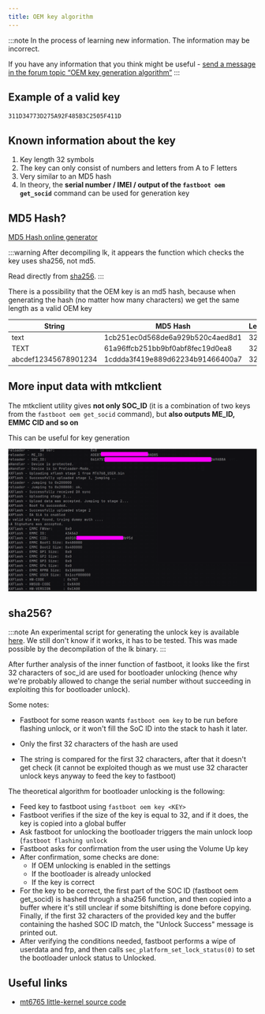 ```yaml
---
title: OEM key algorithm
---
```


:::note
In the process of learning new information. The information may be incorrect.

If you have any information that you think might be useful - [send a message in the forum topic “OEM key generation algorithm”](https://github.com/orgs/moto-penangf/discussions/10)
:::

## Example of a valid key
```text
311D34773D275A92F485B3C2505F411D
```

## Known information about the key
1. Key length 32 symbols
2. The key can only consist of numbers and letters from A to F letters
3. Very similar to an MD5 hash
4. In theory, the **serial number / IMEI / output of the ```fastboot oem get_socid```** command can be used for generation key

## MD5 Hash?
[MD5 Hash online generator](https://www.md5hashgenerator.com/)

:::warning
After decompiling lk, it appears the function which checks the key uses sha256, not md5.

Read directly from [sha256](#sha256). 
:::

There is a possibility that the OEM key is an md5 hash, because when generating the hash (no matter how many characters) we get the same length as a valid OEM key

| String               | MD5 Hash                          | Length |
|----------------------|-----------------------------------|--------|
| text                 | 1cb251ec0d568de6a929b520c4aed8d1  | 32     |
| TEXT                 | 61a96ffcb251bb9bf0abf8fec19d0ea8  | 32     |
| abcdef12345678901234 | 1cddda3f419e889d62234b91466400a7  | 32     |

## More input data with mtkclient
The mtkclient utility gives **not only SOC_ID** (it is a combination of two keys from the ```fastboot oem get_socid``` command), but **also outputs ME_ID, EMMC CID and so on**

This can be useful for key generation

![mtkclient-keys-info.png](../../static/assets/mtkclient-keys-info.png)

## sha256?

:::note
An experimental script for generating the unlock key is available [here](https://github.com/moto-penangf/fuckyoumoto/blob/main/oem_keygen.py). We still don't know if it works, it has to be tested. This was made possible by the decompilation of the lk binary.
:::

After further analysis of the inner function of fastboot, it looks like the first 32 characters of soc_id are used for bootloader unlocking (hence why we're probably allowed to change the serial number without succeeding in exploiting this for bootloader unlock).

Some notes:
* Fastboot for some reason wants `fastboot oem key` to be run before flashing unlock, or it won't fill the SoC ID into the stack to hash it later. 

* Only the first 32 characters of the hash are used 
* The string is compared for the first 32 characters, after that it doesn't get check (it cannot be exploited though as we must use 32 character unlock keys anyway to feed the key to fastboot)

The theoretical algorithm for bootloader unlocking is the following:
* Feed key to fastboot using `fastboot oem key <KEY>`
* Fastboot verifies if the size of the key is equal to 32, and if it does, the key is copied into a global buffer
* Ask fastboot for unlocking the bootloader triggers the main unlock loop (`fastboot flashing unlock`
* Fastboot asks for confirmation from the user using the Volume Up key
* After confirmation, some checks are done:
   - If OEM unlocking is enabled in the settings
   - If the bootloader is already unlocked
   - If the key is correct
* For the key to be correct, the first part of the SOC ID (fastboot oem get_socid) is hashed through a sha256 function, and then copied into a buffer where it's still unclear if some bitshifting is done before copying. Finally, if the first 32 characters of the provided key and the buffer containing the hashed SOC ID match, the "Unlock Success" message is printed out. 
* After verifying the conditions needed, fastboot performs a wipe of userdata and frp, and then calls `sec_platform_set_lock_status(0)` to set the bootloader unlock status to Unlocked.

## Useful links
- [mt6765 little-kernel source code](https://github.com/moto-penangf/lk-mt6765)
